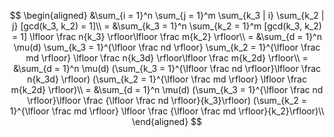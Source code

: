 $$
\begin{aligned}
&\sum_{i = 1}^n \sum_{j = 1}^m \sum_{k_3 | i} \sum_{k_2 | j} [gcd(k_3, k_2) = 1]\\
= &\sum_{k_3 = 1}^n \sum_{k_2 = 1}^m [gcd(k_3, k_2) = 1] \lfloor \frac n{k_3} \rfloor\lfloor \frac m{k_2} \rfloor\\
= &\sum_{d = 1}^n \mu(d) \sum_{k_3 = 1}^{\lfloor \frac nd \rfloor} \sum_{k_2 = 1}^{\lfloor \frac md \rfloor} \lfloor \frac n{k_3d} \rfloor\lfloor \frac m{k_2d} \rfloor\\
= &\sum_{d = 1}^n \mu(d) (\sum_{k_3 = 1}^{\lfloor \frac nd \rfloor}\lfloor \frac n{k_3d} \rfloor) (\sum_{k_2 = 1}^{\lfloor \frac md \rfloor} \lfloor \frac m{k_2d} \rfloor)\\
= &\sum_{d = 1}^n \mu(d) (\sum_{k_3 = 1}^{\lfloor \frac nd \rfloor}\lfloor \frac {\lfloor \frac nd \rfloor}{k_3}\rfloor) (\sum_{k_2 = 1}^{\lfloor \frac md \rfloor} \lfloor \frac {\lfloor \frac md \rfloor}{k_2}\rfloor)\\
\end{aligned}
$$
